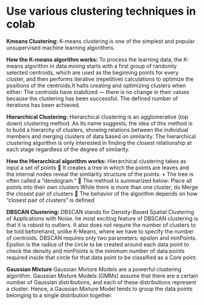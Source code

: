 # Use various clustering techniques in colab

**Kmeans Clustering:**
K-means clustering is one of the simplest and popular unsupervised machine learning algorithms.

**How the K-means algorithm works:**
To process the learning data, the K-means algorithm in data mining starts with a first group of randomly selected centroids, which are used as the beginning points for every cluster, and then performs iterative (repetitive) calculations to optimize the positions of the centroids.It halts creating and optimizing clusters when either:
The centroids have stabilized — there is no change in their values because the clustering has been successful.
The defined number of iterations has been achieved.

**Hierarchical  Clustering:**
Hierarchical clustering is an agglomerative (top down) clustering method. As its name suggests, the idea of  this method is to build a hierarchy of clusters, showing relations between the individual members and  merging clusters of data based on similarity. The hierarchical clustering algorithm is only interested in finding the closest relationship at each stage regardless of the degree of similarity.

**How the Hierarchical  algorithm works:**
Hierarchical clustering takes as input a set of points 
 It creates a tree in which the points are leaves and the  internal nodes reveal the similarity structure of the points.
▪ The tree is often called a “dendogram.”
 The method is summarized below:
Place all points into their own clusters
While there is more than one cluster, do Merge the closest pair of clusters
 The behavior of the algorithm depends on how “closest pair of clusters” is defined

**DBSCAN Clustering:**
DBSCAN stands for Density-Based Spatial Clustering of Applications with Noise. he most exciting feature of DBSCAN clustering is that it is robust to outliers. It also does not require the number of clusters to be told beforehand, unlike K-Means, where we have to specify the number of centroids. DBSCAN requires only two parameters: epsilon and minPoints. Epsilon is the radius of the circle to be created around each data point to check the density and minPoints is the minimum number of data points required inside that circle for that data point to be classified as a Core point.

**Gaussian Mixture**
Gaussian Mixture Models are a powerful clustering algorithm.
Gaussian Mixture Models (GMMs) assume that there are a certain number of Gaussian distributions, and each of these distributions represent a cluster. Hence, a Gaussian Mixture Model tends to group the data points belonging to a single distribution together.
